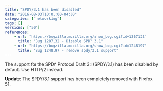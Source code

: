 ```yaml
---
title: "SPDY/3.1 has been disabled"
date: "2016-08-03T10:01:00-04:00"
categories: ["networking"]
tags: []
versions: ["50"]
references:
    - url: "https://bugzilla.mozilla.org/show_bug.cgi?id=1287132"
      title: "Bug 1287132 - Disable SPDY 3.1"
    - url: "https://bugzilla.mozilla.org/show_bug.cgi?id=1248197"
      title: "Bug 1248197 - remove spdy/3.1 support"
---
```

The support for the SPDY Protocol Draft 3.1 (SPDY/3.1) has been disabled by default. Use HTTP/2 instead.

**Update**: The SPDY/3.1 support has been completely removed with Firefox 51.
